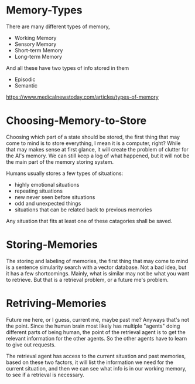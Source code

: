 
# Memory-Types
There are many different types of memory, 
- Working Memory
- Sensory Memory
- Short-term Memory
- Long-term Memory

And all these have two types of info stored in them
- Episodic
- Semantic

https://www.medicalnewstoday.com/articles/types-of-memory

# Choosing-Memory-to-Store
Choosing which part of a state should be stored, the first thing that may come to mind is to store everything,
I mean it is a computer, right? While that may makes sense at first glance, it will create the problem of clutter for the AI's memory. We can still keep a log of what happened, but it will not be the main part of the
memory storing system.

Humans usually stores a few types of situations: 
- highly emotional situations
- repeating situations 
- new never seen before situations
- odd and unexpected things
- situations that can be related back to previous memories

Any situation that fits at least one of these catagories shall be saved.

# Storing-Memories
The storing and labeling of memories, the first thing that may come to mind is a sentence simularity search with a vector database. Not a bad idea, but it has a few shortcomings. Mainly, what is similar may not be what you want to retrieve. But that is a retrieval problem, or a future me's problem.

# Retriving-Memories
Future me here, or I guess, current me, maybe past me? Anyways that's not the point.
Since the human brain most likely has multiple "agents" doing different parts of being human, the point of the retrieval agent is to get the relevant information for the other agents. So the other agents have to learn to give out requests.

The retrieval agent has access to the current situation and past memories, based on these two factors, it will list the information we need for the current situation, and then we can see what info is in our working memory, to see if a retrieval is necessary.


